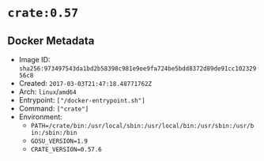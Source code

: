 # `crate:0.57`

## Docker Metadata

- Image ID: `sha256:973497543da1bd2b58398c981e9ee9fa724be5bdd8372d89de91cc10232956c8`
- Created: `2017-03-03T21:47:18.48771762Z`
- Arch: `linux`/`amd64`
- Entrypoint: `["/docker-entrypoint.sh"]`
- Command: `["crate"]`
- Environment:
  - `PATH=/crate/bin:/usr/local/sbin:/usr/local/bin:/usr/sbin:/usr/bin:/sbin:/bin`
  - `GOSU_VERSION=1.9`
  - `CRATE_VERSION=0.57.6`
